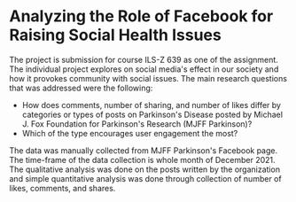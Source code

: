# Analyzing the Role of Facebook for Raising Social Health Issues

The project is submission for course ILS-Z 639 as one of the assignment. The individual project explores on social media's effect in our society and how it provokes community with social issues. 
The main research questions that was addressed were the following:
* How does comments, number of sharing, and number of likes differ by categories or types of posts on Parkinson's Disease posted by Michael J. Fox Foundation for Parkinson's Research (MJFF Parkinson)?
* Which of the type encourages user engagement the most?

The data was manually collected from MJFF Parkinson's Facebook page. 
The time-frame of the data collection is whole month of December 2021. 
The qualitative analysis was done on the posts written by the organization and simple quantitative analysis was done through collection of number of likes, comments, and shares.
